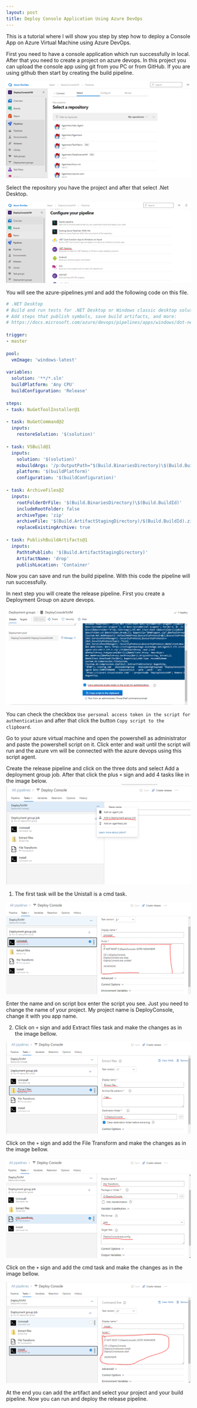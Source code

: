 ```yaml
---
layout: post
title: Deploy Console Application Using Azure DevOps
---
```


This is a tutorial where I will show you step by step how to deploy a Console App on Azure Virtual Machine using Azure DevOps.

First you need to have a console application which run successfully in local. After that you need to create a project on azure devops. In this project you can upload the console app using git from you PC or from GitHub. 
If you are using github then start by creating the build pipeline. 

![Pull the console app code from GitHub](/images/DeployConsoleApp/1.png)

Select the repository you have the project and after that select .Net Desktop.

![Configure the Pipeline](/images/DeployConsoleApp/2.png)

You will see the azure-pipelines.yml and add the following code on this file.

```yaml
# .NET Desktop
# Build and run tests for .NET Desktop or Windows classic desktop solutions.
# Add steps that publish symbols, save build artifacts, and more:
# https://docs.microsoft.com/azure/devops/pipelines/apps/windows/dot-net

trigger:
- master

pool:
  vmImage: 'windows-latest'

variables:
  solution: '**/*.sln'
  buildPlatform: 'Any CPU'
  buildConfiguration: 'Release'

steps:
- task: NuGetToolInstaller@1

- task: NuGetCommand@2
  inputs:
    restoreSolution: '$(solution)'

- task: VSBuild@1
  inputs:
    solution: '$(solution)'
    msbuildArgs: '/p:OutputPath="$(Build.BinariesDirectory)\$(Build.BuildId)"'
    platform: '$(buildPlatform)'
    configuration: '$(buildConfiguration)'

- task: ArchiveFiles@2
  inputs:
    rootFolderOrFile: '$(Build.BinariesDirectory)\$(Build.BuildId)'
    includeRootFolder: false
    archiveType: 'zip'
    archiveFile: '$(Build.ArtifactStagingDirectory)/$(Build.BuildId).zip'
    replaceExistingArchive: true

- task: PublishBuildArtifacts@1
  inputs:
    PathtoPublish: '$(Build.ArtifactStagingDirectory)'
    ArtifactName: 'drop'
    publishLocation: 'Container'
```

Now you can save and run the build pipeline. With this code the pipeline will run successfully.

In next step you will create the release pipeline. First you create a Deployment Group on azure devops.

![Deployment Group](/images/DeployConsoleApp/3.png)

You can check the checkbox `Use personal access token in the script for authentication` and after that click the button `Copy script to the clipboard`.

Go to your azure virtual machine and open the powershell as administrator and paste the powershell script on it. Click enter and wait until the script will run and the azure vm will be connected with the azure devops using this script agent.

Create the release pipeline and click on the three dots and select Add a deployment group job. After that click the plus `+` sign and add 4 tasks like in the image below. 
![Build Pipeline](/images/DeployConsoleApp/4.png)

1. The first task will be the Unistall is a cmd task.

![Unistall cmd task](/images/DeployConsoleApp/5.png)

Enter the name and on script box enter the script you see. Just you need to change the name of your project. My project name is DeployConsole, change it with you app name. 

2. Click on `+` sign and add Extract files task and make the changes as in the image bellow.

![Extract files](/images/DeployConsoleApp/6.png)

Click on the `+` sign and add the File Transform and make the changes as in the image bellow.

![File Transform](/images/DeployConsoleApp/7.png)

Click on the `+` sign and add the cmd task and make the changes as in the image bellow.

![Install cmd task](/images/DeployConsoleApp/8.png)

At the end you can add the artifact and select your project and your build pipeline. 
Now you can run and deploy the release pipeline.